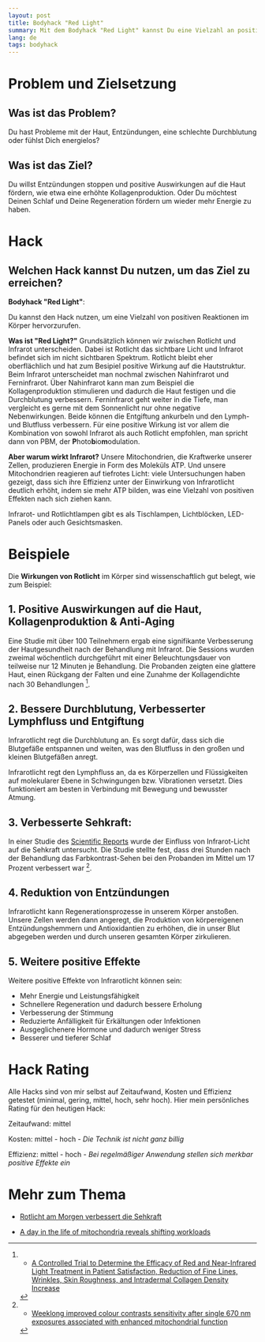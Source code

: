 ```yaml
---
layout: post
title: Bodyhack "Red Light"
summary: Mit dem Bodyhack "Red Light" kannst Du eine Vielzahl an positiven Reaktionen im Körper hervorrufen, wie zum Beispiel verbesserte Regeneration und tieferer Schlaf, erhöhte Kollagenproduktion für eine gesunde Haut oder Reduzierung von Entzündungen.
lang: de
tags: bodyhack
---
```


# Problem und Zielsetzung

## Was ist das Problem?
Du hast Probleme mit der Haut, Entzündungen, eine schlechte Durchblutung oder fühlst Dich energielos?

## Was ist das Ziel?
Du willst Entzündungen stoppen und positive Auswirkungen auf die Haut fördern, wie etwa eine erhöhte Kollagenproduktion. Oder Du möchtest Deinen Schlaf und Deine Regeneration fördern um wieder mehr Energie zu haben.

# Hack

## Welchen Hack kannst Du nutzen, um das Ziel zu erreichen?
**Bodyhack "Red Light"**:

Du kannst den Hack nutzen, um eine Vielzahl von positiven Reaktionen im Körper hervorzurufen. 

**Was ist "Red Light?"**
Grundsätzlich können wir zwischen Rotlicht und Infrarot unterscheiden.
Dabei ist Rotlicht das sichtbare Licht und Infrarot befindet sich im nicht sichtbaren Spektrum.
Rotlicht bleibt eher oberflächlich und hat zum Besipiel positive Wirkung auf die Hautstruktur.
Beim Infrarot unterscheidet man nochmal zwischen Nahinfrarot und Ferninfrarot.
Über Nahinfrarot kann man zum Beispiel die Kollagenproduktion stimulieren und dadurch die Haut festigen und die Durchblutung verbessern.
Ferninfrarot geht weiter in die Tiefe, man vergleicht es gerne mit dem Sonnenlicht nur ohne negative Nebenwirkungen.
Beide können die Entgiftung ankurbeln und den Lymph- und Blutfluss verbessern.
Für eine positive Wirkung ist vor allem die Kombination von sowohl Infrarot als auch Rotlicht empfohlen, man spricht dann von PBM, der **P**hoto**b**io**m**odulation.

**Aber warum wirkt Infrarot?**
Unsere Mitochondrien, die Kraftwerke unserer Zellen, produzieren Energie in Form des Moleküls ATP. Und unsere Mitochondrien reagieren auf tiefrotes Licht: viele Untersuchungen haben gezeigt, dass sich ihre Effizienz unter der Einwirkung von Infrarotlicht deutlich erhöht, indem sie mehr ATP bilden, was eine Vielzahl von positiven Effekten nach sich ziehen kann.

Infrarot- und Rotlichtlampen gibt es als Tischlampen, Lichtblöcken, LED-Panels oder auch Gesichtsmasken.

# Beispiele
Die **Wirkungen von Rotlicht** im Körper sind wissenschaftlich gut belegt, wie zum Beispiel:

## 1. Positive Auswirkungen auf die Haut, Kollagenproduktion & Anti-Aging
Eine Studie mit über 100 Teilnehmern ergab eine signifikante Verbesserung der Hautgesundheit nach der Behandlung mit Infrarot. Die Sessions wurden zweimal wöchentlich durchgeführt mit einer Beleuchtungsdauer von teilweise nur 12 Minuten je Behandlung. Die Probanden zeigten eine glattere Haut, einen Rückgang der Falten und eine Zunahme der Kollagendichte nach 30 Behandlungen [^2]. 

## 2. Bessere Durchblutung, Verbesserter Lymphfluss und Entgiftung 
Infrarotlicht regt die Durchblutung an.
Es sorgt dafür, dass sich die Blutgefäße entspannen und weiten, was den Blutfluss in den großen und kleinen Blutgefäßen anregt. 

Infrarotlicht regt den Lymphfluss an, da es Körperzellen und Flüssigkeiten auf molekularer Ebene in Schwingungen bzw. Vibrationen versetzt. Dies funktioniert am besten in Verbindung mit Bewegung und bewusster Atmung. 

## 3. Verbesserte Sehkraft:
In einer Studie des [Scientific Reports](https://www.nature.com/srep) wurde der Einfluss von Infrarot-Licht auf die Sehkraft untersucht. Die Studie stellte fest, dass drei Stunden nach der Behandlung das Farbkontrast-Sehen  bei den Probanden im Mittel um 17 Prozent verbessert war [^1].

## 4. Reduktion von Entzündungen
Infrarotlicht kann Regenerationsprozesse in unserem Körper anstoßen. Unsere Zellen werden dann angeregt, die Produktion von körpereigenen Entzündungshemmern und Antioxidantien zu erhöhen, die in unser Blut abgegeben werden und durch unseren gesamten Körper zirkulieren.

## 5. Weitere positive Effekte

Weitere positive Effekte von Infrarotlicht können sein:

- Mehr Energie und Leistungsfähigkeit
- Schnellere Regeneration und dadurch bessere Erholung
- Verbesserung der Stimmung
- Reduzierte Anfälligkeit für Erkältungen oder Infektionen
- Ausgeglichenere Hormone und dadurch weniger Stress
- Besserer und tieferer Schlaf

# Hack Rating
Alle Hacks sind von mir selbst auf Zeitaufwand, Kosten und Effizienz getestet (minimal, gering, mittel, hoch, sehr hoch). Hier mein persönliches Rating für den heutigen Hack:

Zeitaufwand: mittel

Kosten: mittel - hoch - _Die Technik ist nicht ganz billig_

Effizienz: mittel - hoch - _Bei regelmäßiger Anwendung stellen sich merkbar positive Effekte ein_

# Mehr zum Thema
- [Rotlicht am Morgen verbessert die Sehkraft](https://www.forschung-und-wissen.de/nachrichten/medizin/rotlicht-am-morgen-verbessert-die-sehkraft-13375576)

- [A day in the life of mitochondria reveals shifting workloads](https://www.nature.com/articles/s41598-019-48383-y)

[^1]: - [Weeklong improved colour contrasts sensitivity after single 670 nm exposures associated with enhanced mitochondrial function](https://www.nature.com/articles/s41598-021-02311-1)

[^2]: - [A Controlled Trial to Determine the Efficacy of Red and Near-Infrared Light Treatment in Patient Satisfaction, Reduction of Fine Lines, Wrinkles, Skin Roughness, and Intradermal Collagen Density Increase](https://www.ncbi.nlm.nih.gov/pmc/articles/PMC3926176/)


